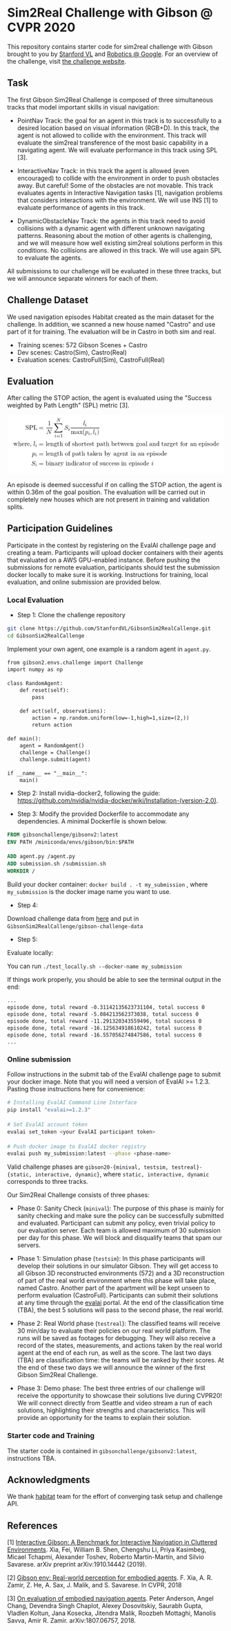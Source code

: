 Sim2Real Challenge with Gibson @ CVPR 2020
=============================================

This repository contains starter code for sim2real challenge with Gibson brought to you by [Stanford VL](http://svl.stanford.edu) and [Robotics @ Google](https://research.google/teams/brain/robotics/). 
For an overview of the challenge, visit [the challenge website](http://svl.stanford.edu/gibson2/challenge).

Task
----------------------------
The first Gibson Sim2Real Challenge is composed of three simultaneous tracks that model important skills in visual navigation:

- PointNav Track: the goal for an agent in this track is to successfully to 
a desired location based on visual information (RGB+D). In this track, the agent is not allowed to collide with the environment. 
This track will evaluate the sim2real transference of the most basic capability in a navigating agent. 
We will evaluate performance in this track using SPL [3].

- InteractiveNav Track: in this track the agent is allowed (even encouraged) 
to collide with the environment in order to push obstacles away. 
But careful! Some of the obstacles are not movable. This track evaluates 
agents in Interactive Navigation tasks [1], navigation problems that 
considers interactions with the environment. We will use INS [1] to 
evaluate performance of agents in this track.

- DynamicObstacleNav Track: the agents in this track need to avoid collisions 
with a dynamic agent with different unknown navigating patterns. 
Reasoning about the motion of other agents is challenging, 
and we will measure how well existing sim2real solutions perform in this conditions. 
No collisions are allowed in this track. We will use again SPL to evaluate the agents.

All submissions to our challenge will be evaluated in these three tracks, 
but we will announce separate winners for each of them.

Challenge Dataset
----------------------------

We used navigation episodes Habitat created as the main dataset for the challenge. In addition, we scanned a 
new house named "Castro" and use part of it for training. The evaluation will be in Castro in both sim and real.

- Training scenes: 572 Gibson Scenes + Castro
- Dev scenes: Castro(Sim), Castro(Real)
- Evaluation scenes: CastroFull(Sim), CastroFull(Real)


Evaluation
-----------------------------
After calling the STOP action, the agent is evaluated using the "Success weighted by Path Length" (SPL) metric [3].

<p align="center">
  <img src='misc/spl.png' />
</p>

An episode is deemed successful if on calling the STOP action, the agent is within 0.36m of the goal position. The evaluation will be carried out in completely new houses which are not present in training and validation splits.

Participation Guidelines
-----------------------------
Participate in the contest by registering on the EvalAI challenge page and creating a team. Participants will upload docker containers with their agents that evaluated on a AWS GPU-enabled instance. Before pushing the submissions for remote evaluation, participants should test the submission docker locally to make sure it is working. Instructions for training, local evaluation, and online submission are provided below.

### Local Evaluation
- Step 1: Clone the challenge repository
```bash
git clone https://github.com/StanfordVL/GibsonSim2RealCallenge.git
cd GibsonSim2RealCallenge
```

Implement your own agent, one example is a random agent in `agent.py`.

```python3
from gibson2.envs.challenge import Challenge
import numpy as np

class RandomAgent:
    def reset(self):
        pass

    def act(self, observations):
        action = np.random.uniform(low=-1,high=1,size=(2,))
        return action

def main():
    agent = RandomAgent()
    challenge = Challenge()
    challenge.submit(agent)

if __name__ == "__main__":
    main()
```

- Step 2: Install nvidia-docker2, following the guide: https://github.com/nvidia/nvidia-docker/wiki/Installation-(version-2.0). 

- Step 3: Modify the provided Dockerfile to accommodate any dependencies. A minimal Dockerfile is shown below.
```Dockerfile
FROM gibsonchallenge/gibsonv2:latest
ENV PATH /miniconda/envs/gibson/bin:$PATH

ADD agent.py /agent.py
ADD submission.sh /submission.sh
WORKDIR /
```

Build your docker container: `docker build . -t my_submission` , where `my_submission` is the docker image name you want to use.

- Step 4: 

Download challenge data from [here](https://docs.google.com/forms/d/e/1FAIpQLSen7LZXKVl_HuiePaFzG_0Boo6V3J5lJgzt3oPeSfPr4HTIEA/viewform) and put in `GibsonSim2RealCallenge/gibson-challenge-data`

- Step 5:

Evaluate locally:

You can run `./test_locally.sh --docker-name my_submission`

If things work properly, you should be able to see the terminal output in the end:
```
...
episode done, total reward -0.31142135623731104, total success 0
episode done, total reward -5.084213562373038, total success 0
episode done, total reward -11.291320343559496, total success 0
episode done, total reward -16.125634918610242, total success 0
episode done, total reward -16.557056274847586, total success 0
...
```

### Online submission
Follow instructions in the submit tab of the EvalAI challenge page to submit your docker image. Note that you will need a version of EvalAI >= 1.2.3. Pasting those instructions here for convenience:

```bash
# Installing EvalAI Command Line Interface
pip install "evalai>=1.2.3"

# Set EvalAI account token
evalai set_token <your EvalAI participant token>

# Push docker image to EvalAI docker registry
evalai push my_submission:latest --phase <phase-name>
```

Valid challenge phases are `gibson20-{minival, testsim, testreal}-{static, interactive, dynamic}`, 
where `static, interactive, dynamic` corresponds to three tracks.

Our Sim2Real Challenge consists of three phases:

- Phase 0: Sanity Check (`minival`): 
The purpose of this phase is mainly for sanity checking and make sure the policy 
can be successfully submitted and evaluated.
Participant can submit any policy, even trivial policy to our evaluation server. 
Each team is allowed maximum of 30 submission per day for this phase. 
We will block and disqualify teams that spam our servers.

- Phase 1: Simulation phase (`testsim`): 
In this phase participants will develop their solutions in our simulator Gibson. 
They will get access to all Gibson 3D reconstructed environments (572) and a 
3D reconstruction of part of the real world environment where this phase will take place, named Castro. 
Another part of the apartment will be kept unseen to perform evaluation (CastroFull). 
Participants can submit their solutions at any time through the [evalai](https://evalai.cloudcv.org) portal. 
At the end of the classification time (TBA), the best 5 solutions will pass to the second phase, the real world.

- Phase 2: Real World phase (`testreal`): The classified teams will receive 30 min/day to 
evaluate their policies on our real world platform. The runs will be saved as footages for debugging. 
They will also receive a record of the states, measurements, 
and actions taken by the real world agent at the end of each run, 
as well as the score. The last two days (TBA) are classification time: 
the teams will be ranked by their scores. 
At the end of these two days we will announce the winner of the first Gibson Sim2Real Challenge.

- Phase 3: Demo phase: The best three entries 
of our challenge will receive the opportunity to 
showcase their solutions live during CVPR20! We will connect 
directly from Seattle and video stream a run of each solutions, 
highlighting their strengths and characteristics. 
This will provide an opportunity for the teams to explain their solution.


### Starter code and Training

The starter code is contained in `gibsonchallenge/gibsonv2:latest`, instructions TBA. 

Acknowledgments
-------------------
We thank [habitat](https://aihabitat.org/) team for the effort of converging task setup and challenge API. 


References 
-------------------
[1] [Interactive Gibson: A Benchmark for Interactive Navigation in Cluttered Environments](https://ieeexplore.ieee.org/abstract/document/8954627/).  Xia, Fei, William B. Shen, Chengshu Li, Priya Kasimbeg, Micael Tchapmi, Alexander Toshev, Roberto Martín-Martín, and Silvio Savarese. arXiv preprint arXiv:1910.14442 (2019).

[2] [Gibson env: Real-world perception for embodied agents](https://arxiv.org/abs/1808.10654). F. Xia, A. R. Zamir, Z. He, A. Sax, J. Malik, and S. Savarese. In CVPR, 2018

[3] [On evaluation of embodied navigation agents](https://arxiv.org/abs/1807.06757). Peter Anderson, Angel Chang, Devendra Singh Chaplot, Alexey Dosovitskiy, Saurabh Gupta, Vladlen Koltun, Jana Kosecka, Jitendra Malik, Roozbeh Mottaghi, Manolis Savva, Amir R. Zamir. arXiv:1807.06757, 2018.